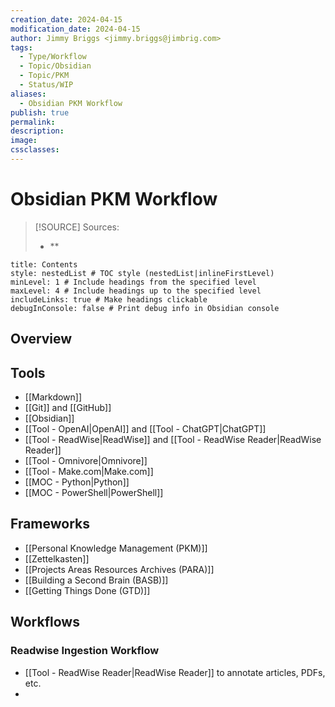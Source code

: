 ```yaml
---
creation_date: 2024-04-15
modification_date: 2024-04-15
author: Jimmy Briggs <jimmy.briggs@jimbrig.com>
tags:
  - Type/Workflow
  - Topic/Obsidian
  - Topic/PKM
  - Status/WIP
aliases:
  - Obsidian PKM Workflow
publish: true
permalink:
description:
image:
cssclasses:
---
```


# Obsidian PKM Workflow

> [!SOURCE] Sources:
> - **

```table-of-contents
title: Contents 
style: nestedList # TOC style (nestedList|inlineFirstLevel)
minLevel: 1 # Include headings from the specified level
maxLevel: 4 # Include headings up to the specified level
includeLinks: true # Make headings clickable
debugInConsole: false # Print debug info in Obsidian console
```

## Overview

## Tools

- [[Markdown]]
- [[Git]] and [[GitHub]]
- [[Obsidian]]
- [[Tool - OpenAI|OpenAI]] and [[Tool - ChatGPT|ChatGPT]]
- [[Tool - ReadWise|ReadWise]] and [[Tool - ReadWise Reader|ReadWise Reader]]
- [[Tool - Omnivore|Omnivore]]
- [[Tool - Make.com|Make.com]]
- [[MOC - Python|Python]]
- [[MOC - PowerShell|PowerShell]]

## Frameworks

- [[Personal Knowledge Management (PKM)]]
- [[Zettelkasten]]
- [[Projects Areas Resources Archives (PARA)]]
- [[Building a Second Brain (BASB)]]
- [[Getting Things Done (GTD)]]


## Workflows

### Readwise Ingestion Workflow

- [[Tool - ReadWise Reader|ReadWise Reader]] to annotate articles, PDFs, etc.
- 